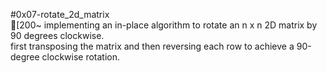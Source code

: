 #0x07-rotate_2d_matrix </br>
[200~ implementing an in-place algorithm to rotate an n x n 2D matrix by 90 degrees clockwise. </br>
 first transposing the matrix and then reversing each row to achieve a 90-degree clockwise rotation.
